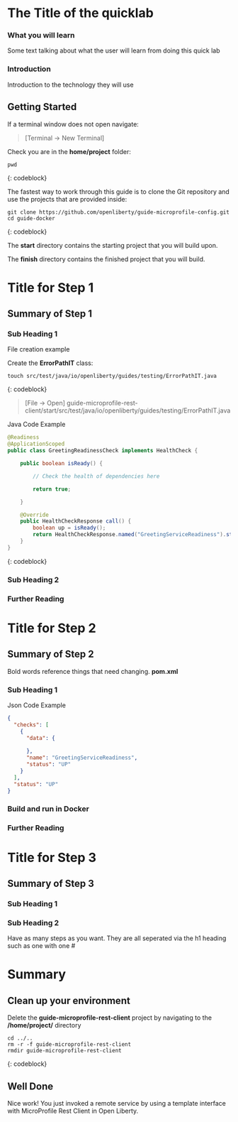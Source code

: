 # The Title of the quicklab

### What you will learn

Some text talking about what the user will learn from doing this quick lab

### Introduction

Introduction to the technology they will use

## Getting Started

If a terminal window does not open navigate:

>[Terminal -> New Terminal]

Check you are in the **home/project** folder:

```
pwd
```
{: codeblock}

The fastest way to work through this guide is to clone the Git repository and use the projects that are provided inside:

```
git clone https://github.com/openliberty/guide-microprofile-config.git
cd guide-docker
```
{: codeblock}

The **start** directory contains the starting project that you will build upon. 

The **finish** directory contains the finished project that you will build. 

# Title for Step 1

## Summary of Step 1

### Sub Heading 1

File creation example

Create the **ErrorPathIT** class:

```
touch src/test/java/io/openliberty/guides/testing/ErrorPathIT.java
```
{: codeblock}

> [File -> Open] guide-microprofile-rest-client/start/src/test/java/io/openliberty/guides/testing/ErrorPathIT.java

Java Code Example
```Java
@Readiness
@ApplicationScoped
public class GreetingReadinessCheck implements HealthCheck {

    public boolean isReady() {

        // Check the health of dependencies here

        return true;

    }

    @Override
    public HealthCheckResponse call() {
        boolean up = isReady();
        return HealthCheckResponse.named("GreetingServiceReadiness").state(up).build();
    }
}
```
{: codeblock}

### Sub Heading 2

### Further Reading


# Title for Step 2

## Summary of Step 2

Bold words reference things that need changing.
**pom.xml**

### Sub Heading 1
Json Code Example
```JSON
{
  "checks": [
    {
      "data": {
        
      },
      "name": "GreetingServiceReadiness",
      "status": "UP"
    }
  ],
  "status": "UP"
}
```

### Build and run in Docker

### Further Reading


# Title for Step 3

## Summary of Step 3

### Sub Heading 1

### Sub Heading 2
Have as many steps as you want. They are all seperated via the h1 heading such as one with one #

# Summary

## Clean up your environment

Delete the **guide-microprofile-rest-client** project by navigating to the **/home/project/** directory

```
cd ../..
rm -r -f guide-microprofile-rest-client
rmdir guide-microprofile-rest-client
```
{: codeblock}

## Well Done

Nice work! You just invoked a remote service by using a template interface with MicroProfile Rest Client in Open Liberty.

